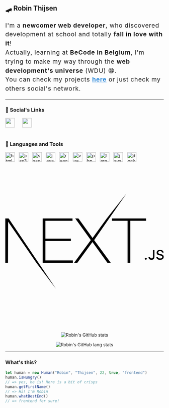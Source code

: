 ## 🛹 Robin Thijsen

<p style="line-height: 1.5em; font-size:1.2rem; letter-spacing: 1px;">
I'm a <strong>newcomer web developer</strong>, who discovered development at school and totally <strong>fall in love with it</strong>!<br/>
Actually, learning at <strong>BeCode in Belgium</strong>, I'm trying to make my way through the <strong>web development's universe</strong> (WDU) 😁.<br/>
You can check my projects <strong><a style="color:#328CDC;" href="http://robin.thijsen.net/" target="_blank">here</a></strong> or just check my others social's network.
</p>

***

### 📱 Social's Links
[<img width="30px" style="padding-right:20px;" src="https://cdn.jsdelivr.net/gh/devicons/devicon/icons/linkedin/linkedin-original.svg" />](https://www.linkedin.com/in/robin-thijsen-61004a252/)
[<img width="30px" style="padding-right:20px;" src="https://cdn.jsdelivr.net/gh/devicons/devicon/icons/github/github-original.svg" />](https://github.com/RobinThijsen)

#
### 🧰 Languages and Tools

<img align="left" alt="html5" width="30px" style="padding-right:10px;" src="https://cdn.jsdelivr.net/gh/devicons/devicon/icons/html5/html5-plain.svg" />
<img align="left" alt="css3" width="30px" style="padding-right:10px;" src="https://cdn.jsdelivr.net/gh/devicons/devicon/icons/css3/css3-plain.svg" />
<img align="left" alt="sass" width="30px" style="padding-right:10px;" src="https://cdn.jsdelivr.net/gh/devicons/devicon/icons/sass/sass-original.svg" />
<img align="left" alt="javascript" width="30px" style="padding-right:10px;" src="https://cdn.jsdelivr.net/gh/devicons/devicon/icons/javascript/javascript-plain.svg" />
<img align="left" alt="react" width="30px" style="padding-right:10px;" src="https://cdn.jsdelivr.net/gh/devicons/devicon/icons/react/react-original.svg" />
<img align="left" alt="vue" width="30px" style="padding-right:10px;" src="https://cdn.jsdelivr.net/gh/devicons/devicon/icons/vuejs/vuejs-original.svg" />
<img align="left" alt="php" width="30px" style="padding-right:10px;" src="https://cdn.jsdelivr.net/gh/devicons/devicon/icons/php/php-plain.svg" />
<img align="left" alt="laravel" width="30px" style="padding-right:10px;" src="https://cdn.jsdelivr.net/gh/devicons/devicon/icons/laravel/laravel-plain.svg" />
<img align="left" alt="java" width="30px" style="padding-right:10px;" src="https://cdn.jsdelivr.net/gh/devicons/devicon/icons/java/java-original.svg" />
<img align="left" alt="docker" width="30px" style="padding-right:10px;" src="https://cdn.jsdelivr.net/gh/devicons/devicon/icons/docker/docker-plain.svg" />
<svg viewBox="0 0 128 128">
<path d="M30.2 45.9h24.1v1.9H32.4v14.4H53v1.9H32.4v15.8h22.2v1.9H30.2V45.9zm26.3 0h2.6l11.4 15.8L82 45.9l15.8-20-26 37.5 13.4 18.4h-2.7L70.4 65 58.2 81.8h-2.6l13.5-18.4-12.6-17.5zm29.7 1.9v-1.9h27.5v1.9H101v34h-2.2v-34H86.2zM0 45.9h2.7l38.2 56.8-15.8-20.9L2.3 48.6l-.1 33.2H0zm113.5 33.4c.5 0 .8-.3.8-.8s-.3-.8-.8-.8-.8.3-.8.8.4.8.8.8zm2.2-2.1c0 1.3 1 2.2 2.4 2.2 1.5 0 2.4-.9 2.4-2.5v-5.5h-1.2v5.5c0 .9-.4 1.3-1.2 1.3-.7 0-1.2-.4-1.2-1.1h-1.2zm6.3-.1c.1 1.4 1.2 2.3 3 2.3s3-.9 3-2.4c0-1.2-.7-1.8-2.2-2.2l-.9-.2c-1-.2-1.4-.6-1.4-1.1 0-.7.6-1.2 1.6-1.2.9 0 1.5.4 1.6 1.2h1.2c-.1-1.3-1.2-2.2-2.8-2.2-1.7 0-2.8.9-2.8 2.3 0 1.1.6 1.8 2 2.1l1 .2c1 .2 1.5.6 1.5 1.2 0 .7-.7 1.2-1.7 1.2s-1.8-.5-1.9-1.2H122z"></path>
</svg>
<br />

#
<div align="center">
  <p><img alt="Robin's GitHub stats" src="https://github-readme-stats.vercel.app/api?username=RobinThijsen&show_icons=ture&theme=prussian" /></p>
  <p><img alt="Robin's GitHub lang stats" src="https://github-readme-stats.vercel.app/api/top-langs/?username=RobinThijsen&&hide=TSQL&layout=compact&langs_count=10&theme=prussian" /></p>
</div>

***

### What's this?
```js
let human = new Human("Robin", "Thijsen", 22, true, "frontend")
human.isHungry()
// => yes, he is! Here is a bit of crisps
human.getFirstName()
// => Hi! I'm Robin
human.whatBestEnd()
// => frontend for sure!
```
